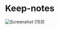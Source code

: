 # Keep-notes

![Screenshot (153)](https://user-images.githubusercontent.com/47216278/102696728-7f13f100-41ed-11eb-8f20-d481d2a9fc92.png)
